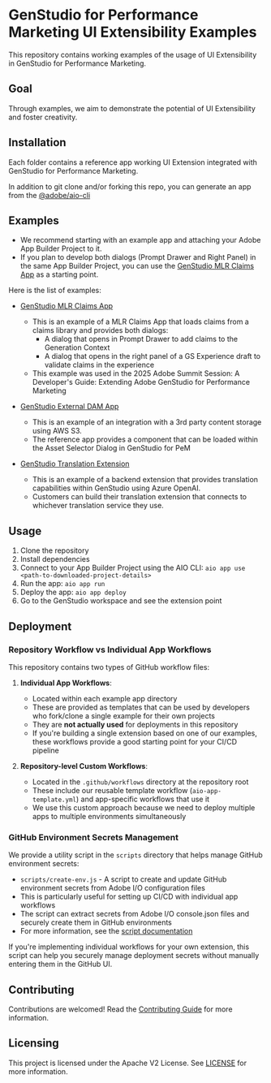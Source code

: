 # GenStudio for Performance Marketing UI Extensibility Examples

This repository contains working examples of the usage of UI Extensibility in GenStudio for Performance Marketing.

## Goal

Through examples, we aim to demonstrate the potential of UI Extensibility and foster creativity.

## Installation

Each folder contains a reference app working UI Extension integrated with GenStudio for Performance Marketing.

In addition to git clone and/or forking this repo, you can generate an app from the [@adobe/aio-cli](https://github.com/adobe/aio-cli)

## Examples

- We recommend starting with an example app and attaching your Adobe App Builder Project to it.
- If you plan to develop both dialogs (Prompt Drawer and Right Panel) in the same App Builder Project, you can use the [GenStudio MLR Claims App](./genstudio-mlr-claims-app/) as a starting point.

Here is the list of examples:

- [GenStudio MLR Claims App](./genstudio-mlr-claims-app/)
  - This is an example of a MLR Claims App that loads claims from a claims library and provides both dialogs:
    - A dialog that opens in Prompt Drawer to add claims to the Generation Context
    - A dialog that opens in the right panel of a GS Experience draft to validate claims in the experience
  - This example was used in the 2025 Adobe Summit Session: A Developer's Guide: Extending Adobe GenStudio for Performance Marketing

- [GenStudio External DAM App](./genstudio-external-dam-app/)
  - This is an example of an integration with a 3rd party content storage using AWS S3.
  - The reference app provides a component that can be loaded within the Asset Selector Dialog in GenStudio for PeM

- [GenStudio Translation Extension](./genstudio-translation-extension/)
  - This is an example of a backend extension that provides translation capabilities within GenStudio using Azure OpenAI.
  - Customers can build their translation extension that connects to whichever translation service they use.


## Usage

1. Clone the repository
2. Install dependencies
3. Connect to your App Builder Project using the AIO CLI: `aio app use <path-to-downloaded-project-details>`
4. Run the app: `aio app run`
5. Deploy the app: `aio app deploy`
6. Go to the GenStudio workspace and see the extension point

## Deployment

### Repository Workflow vs Individual App Workflows

This repository contains two types of GitHub workflow files:

1. **Individual App Workflows**:

   - Located within each example app directory
   - These are provided as templates that can be used by developers who fork/clone a single example for their own projects
   - They are **not actually used** for deployments in this repository
   - If you're building a single extension based on one of our examples, these workflows provide a good starting point for your CI/CD pipeline

2. **Repository-level Custom Workflows**:
   - Located in the `.github/workflows` directory at the repository root
   - These include our reusable template workflow (`aio-app-template.yml`) and app-specific workflows that use it
   - We use this custom approach because we need to deploy multiple apps to multiple environments simultaneously

### GitHub Environment Secrets Management

We provide a utility script in the `scripts` directory that helps manage GitHub environment secrets:

- `scripts/create-env.js` - A script to create and update GitHub environment secrets from Adobe I/O configuration files
- This is particularly useful for setting up CI/CD with individual app workflows
- The script can extract secrets from Adobe I/O console.json files and securely create them in GitHub environments
- For more information, see the [script documentation](./scripts/README.md)

If you're implementing individual workflows for your own extension, this script can help you securely manage deployment secrets without manually entering them in the GitHub UI.

## Contributing

Contributions are welcomed! Read the [Contributing Guide](./.github/CONTRIBUTING.md) for more information.

## Licensing

This project is licensed under the Apache V2 License. See [LICENSE](./LICENSE) for more information.
